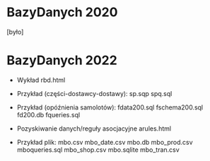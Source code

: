 # BazyDanych 2020
  [było]

# BazyDanych 2022

* Wykład 
  rbd.html  

* Przykład (części-dostawcy-dostawy): sp.sqp spq.sql

* Przykład (opóźnienia samolotów): fdata200.sql fschema200.sql fd200.db fqueries.sql 

* Pozyskiwanie danych/reguły asocjacyjne
  arules.html

* Przykład plik:
  mbo.csv mbo_date.csv mbo.db mbo_prod.csv mboqueries.sql mbo_shop.csv mbo.sqlite mbo_tran.csv


